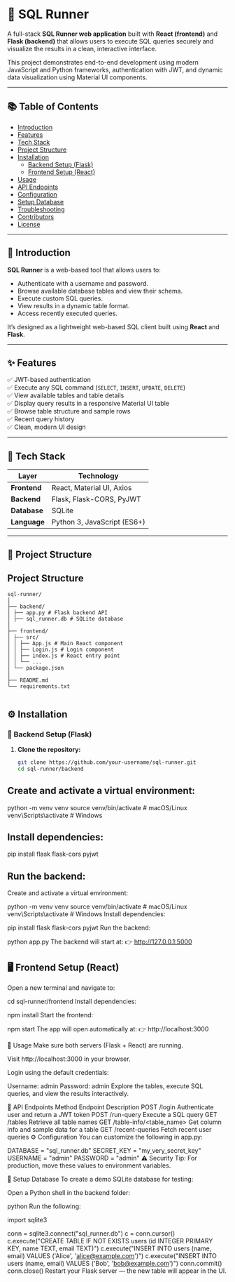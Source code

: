 # 🧠 SQL Runner

A full-stack **SQL Runner web application** built with **React (frontend)** and **Flask (backend)** that allows users to execute SQL queries securely and visualize the results in a clean, interactive interface.  

This project demonstrates end-to-end development using modern JavaScript and Python frameworks, authentication with JWT, and dynamic data visualization using Material UI components.

---

## 📚 Table of Contents
- [Introduction](#introduction)
- [Features](#features)
- [Tech Stack](#tech-stack)
- [Project Structure](#project-structure)
- [Installation](#installation)
  - [Backend Setup (Flask)](#backend-setup-flask)
  - [Frontend Setup (React)](#frontend-setup-react)
- [Usage](#usage)
- [API Endpoints](#api-endpoints)
- [Configuration](#configuration)
- [Setup Database](#setup-database)
- [Troubleshooting](#troubleshooting)
- [Contributors](#contributors)
- [License](#license)

---

## 🧩 Introduction
**SQL Runner** is a web-based tool that allows users to:
- Authenticate with a username and password.
- Browse available database tables and view their schema.
- Execute custom SQL queries.
- View results in a dynamic table format.
- Access recently executed queries.

It’s designed as a lightweight web-based SQL client built using **React** and **Flask**.

---

## ✨ Features
✅ JWT-based authentication  
✅ Execute any SQL command (`SELECT`, `INSERT`, `UPDATE`, `DELETE`)  
✅ View available tables and table details  
✅ Display query results in a responsive Material UI table  
✅ Browse table structure and sample rows  
✅ Recent query history  
✅ Clean, modern UI design  

---

## 🧰 Tech Stack

| Layer | Technology |
|-------|-------------|
| **Frontend** | React, Material UI, Axios |
| **Backend** | Flask, Flask-CORS, PyJWT |
| **Database** | SQLite |
| **Language** | Python 3, JavaScript (ES6+) |

---

## 📂 Project Structure


## Project Structure

```
sql-runner/
│
├── backend/
│ ├── app.py # Flask backend API
│ ├── sql_runner.db # SQLite database
│
├── frontend/
│ ├── src/
│ │ ├── App.js # Main React component
│ │ ├── Login.js # Login component
│ │ ├── index.js # React entry point
│ │ └── ...
│ └── package.json
│
├── README.md
└── requirements.txt


```

## ⚙️ Installation

### 🧮 Backend Setup (Flask)
1. **Clone the repository:**
   ```bash
   git clone https://github.com/your-username/sql-runner.git
   cd sql-runner/backend

## Create and activate a virtual environment:

python -m venv venv
source venv/bin/activate   # macOS/Linux
venv\Scripts\activate      # Windows

## Install dependencies:

pip install flask flask-cors pyjwt

## Run the backend:
Create and activate a virtual environment:

python -m venv venv
source venv/bin/activate   # macOS/Linux
venv\Scripts\activate      # Windows
Install dependencies:

pip install flask flask-cors pyjwt
Run the backend:

python app.py
The backend will start at:
👉 http://127.0.0.1:5000

## 🖥️ Frontend Setup (React)
Open a new terminal and navigate to:

cd sql-runner/frontend
Install dependencies:

npm install
Start the frontend:

npm start
The app will open automatically at:
👉 http://localhost:3000

🚀 Usage
Make sure both servers (Flask + React) are running.

Visit http://localhost:3000 in your browser.

Login using the default credentials:

Username: admin
Password: admin
Explore the tables, execute SQL queries, and view the results interactively.

🔗 API Endpoints
Method	Endpoint	Description
POST	/login	Authenticate user and return a JWT token
POST	/run-query	Execute a SQL query
GET	/tables	Retrieve all table names
GET	/table-info/<table_name>	Get column info and sample data for a table
GET	/recent-queries	Fetch recent user queries
⚙️ Configuration
You can customize the following in app.py:

DATABASE = "sql_runner.db"
SECRET_KEY = "my_very_secret_key"
USERNAME = "admin"
PASSWORD = "admin"
⚠️ Security Tip: For production, move these values to environment variables.

🧱 Setup Database
To create a demo SQLite database for testing:

Open a Python shell in the backend folder:

python
Run the following:

import sqlite3

conn = sqlite3.connect("sql_runner.db")
c = conn.cursor()
c.execute("CREATE TABLE IF NOT EXISTS users (id INTEGER PRIMARY KEY, name TEXT, email TEXT)")
c.execute("INSERT INTO users (name, email) VALUES ('Alice', 'alice@example.com')")
c.execute("INSERT INTO users (name, email) VALUES ('Bob', 'bob@example.com')")
conn.commit()
conn.close()
Restart your Flask server — the new table will appear in the UI.
